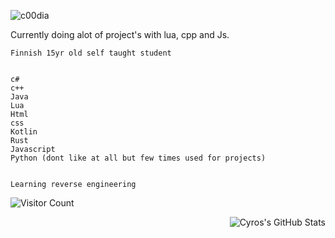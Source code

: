 
![c00dia](https://cdn.discordapp.com/emojis/807712814889435166.gif?size=64&quality=lossless)

Currently doing alot of project's with lua, cpp and Js. 


```
Finnish 15yr old self taught student


c# 
c++ 
Java 
Lua 
Html 
css  
Kotlin 
Rust 
Javascript 
Python (dont like at all but few times used for projects)


Learning reverse engineering
```
![Visitor Count](https://profile-counter.glitch.me/{Cyro}/count.svg)




<img align="right" alt="Cyros's GitHub Stats" src="https://github-readme-stats.vercel.app/api?username=CodeCyro&theme=swift&bg_colorffff&border_color=1C00ff00&icon_color=000000show_icons=false" />

